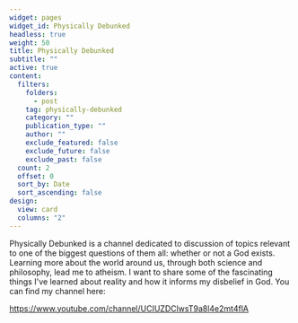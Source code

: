 ```yaml
---
widget: pages
widget_id: Physically Debunked
headless: true
weight: 50
title: Physically Debunked
subtitle: ""
active: true
content:
  filters:
    folders:
      - post
    tag: physically-debunked
    category: ""
    publication_type: ""
    author: ""
    exclude_featured: false
    exclude_future: false
    exclude_past: false
  count: 2
  offset: 0
  sort_by: Date
  sort_ascending: false
design:
  view: card
  columns: "2"
---
```


Physically Debunked is a channel dedicated to discussion of topics relevant to one of the biggest questions of them all: whether or not a God exists. Learning more about the world around us, through both science and philosophy, lead me to atheism. I want to share some of the fascinating things I've learned about reality and how it informs my disbelief in God. You can find my channel here:

https://www.youtube.com/channel/UCIUZDClwsT9a8l4e2mt4flA


